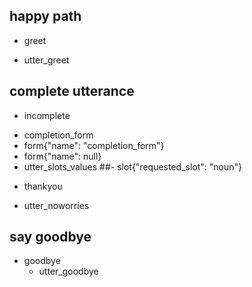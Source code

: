 ## happy path
* greet
 - utter_greet


## complete utterance
* incomplete
 - completion_form
 - form{"name": "completion_form"}
 - form{"name": null}
 - utter_slots_values
 ##- slot{"requested_slot": "noun"}

* thankyou
 - utter_noworries
 

## say goodbye
* goodbye
  - utter_goodbye
